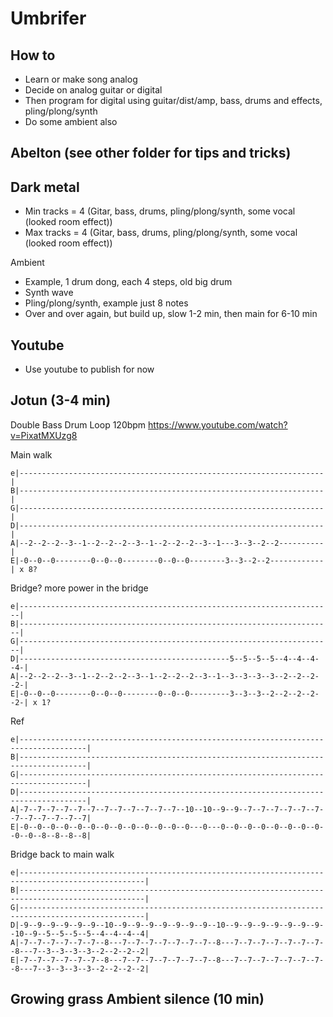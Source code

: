 # Umbrifer

## How to

* Learn or make song analog
* Decide on analog guitar or digital
* Then program for digital using guitar/dist/amp, bass, drums and effects, pling/plong/synth
* Do some ambient also

## Abelton (see other folder for tips and tricks)

## Dark metal

* Min tracks = 4 (Gitar, bass, drums, pling/plong/synth, some vocal (looked room effect))
* Max tracks = 4 (Gitar, bass, drums, pling/plong/synth, some vocal (looked room effect))

Ambient

* Example, 1 drum dong, each 4 steps, old big drum
* Synth wave
* Pling/plong/synth, example just 8 notes
* Over and over again, but build up, slow 1-2 min, then main for 6-10 min

## Youtube

* Use youtube to publish for now

## Jotun (3-4 min)

Double Bass Drum Loop 120bpm https://www.youtube.com/watch?v=PixatMXUzg8

Main walk

```
e|--------------------------------------------------------------------|
B|--------------------------------------------------------------------|
G|--------------------------------------------------------------------|
D|--------------------------------------------------------------------|
A|--2--2--2--3--1--2--2--2--3--1--2--2--2--3--1---3--3--2--2----------|
E|-0--0--0--------0--0--0--------0--0--0--------3--3--2--2------------| x 8?

```
Bridge? more power in the bridge

```
e|----------------------------------------------------------------------|
B|----------------------------------------------------------------------|
G|----------------------------------------------------------------------|
D|-----------------------------------------------5--5--5--5--4--4--4--4-|
A|--2--2--2--3--1--2--2--2--3--1--2--2--2--3--1--3--3--3--3--2--2--2--2-|
E|-0--0--0--------0--0--0--------0--0--0---------3--3--3--2--2--2--2--2-| x 1?

```
Ref

```
e|-------------------------------------------------------------------------------------|
B|-------------------------------------------------------------------------------------|
G|-------------------------------------------------------------------------------------|
D|-------------------------------------------------------------------------------------|
A|-7--7--7--7--7--7--7--7--7--7--7--7--10--10--9--9--7--7--7--7--7--7--7--7--7--7--7--7|
E|-0--0--0--0--0--0--0--0--0--0--0--0--0---0---0--0--0--0--0--0--0--0--0--0--8--8--8--8|

```
Bridge back to main walk

```
e|--------------------------------------------------------------------------------------------------|
B|--------------------------------------------------------------------------------------------------|
G|--------------------------------------------------------------------------------------------------|
D|-9--9--9--9--9--9--10--9--9--9--9--9--9--9--10--9--9--9--9--9--9--9--10--9--5--5--5--5--4--4--4--4|
A|-7--7--7--7--7--7--8---7--7--7--7--7--7--7--8---7--7--7--7--7--7--7--8---7--3--3--3--3--2--2--2--2|
E|-7--7--7--7--7--7--8---7--7--7--7--7--7--7--8---7--7--7--7--7--7--7--8---7--3--3--3--3--2--2--2--2|

```

## Growing grass Ambient silence (10 min)